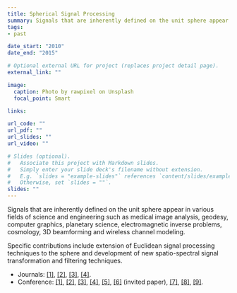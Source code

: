 ```yaml
---
title: Spherical Signal Processing
summary: Signals that are inherently defined on the unit sphere appear in various fields of science and engineering such as medical image analysis, geodesy, computer graphics, planetary science, electromagnetic inverse problems, cosmology, 3D beamforming and wireless channel modeling.
tags:
- past

date_start: "2010"
date_end: "2015"

# Optional external URL for project (replaces project detail page).
external_link: ""

image:
  caption: Photo by rawpixel on Unsplash
  focal_point: Smart

links:

url_code: ""
url_pdf: ""
url_slides: ""
url_video: ""

# Slides (optional).
#   Associate this project with Markdown slides.
#   Simply enter your slide deck's filename without extension.
#   E.g. `slides = "example-slides"` references `content/slides/example-slides.md`.
#   Otherwise, set `slides = ""`.
slides: ""
---
```


Signals that are inherently defined on the unit sphere appear in various fields of science and engineering such as medical image analysis, geodesy, computer graphics, planetary science, electromagnetic inverse problems, cosmology, 3D beamforming and wireless channel modeling.

Specific contributions include extension of Euclidean signal processing techniques to the sphere and development of new spatio-spectral signal transformation and filtering techniques.

- Journals: [[1]](http://users.cecs.anu.edu.au/~Salman.Durrani/_papers/journals/2012_ieeetsp_z.pdf), [[2]](http://users.cecs.anu.edu.au/~Salman.Durrani/_papers/journals/2013_ieeetsp.pdf), [[3]](http://users.cecs.anu.edu.au/~Salman.Durrani/_papers/journals/2013_ieeetsp_z.pdf), [[4]](http://users.cecs.anu.edu.au/~Salman.Durrani/_papers/journals/2016_ieeespl.pdf).
- Conference: [[1]](http://users.cecs.anu.edu.au/~Salman.Durrani/_papers/2011/icassp11_z.pdf), [[2]](http://users.cecs.anu.edu.au/~Salman.Durrani/_papers/2011/icspcs11_z.pdf), [[3]](http://users.cecs.anu.edu.au/~Salman.Durrani/_papers/2012/icassp12_C3.pdf), [[4]](http://users.cecs.anu.edu.au/~Salman.Durrani/_papers/2012/icassp12_C2.pdf), [[5]](http://users.cecs.anu.edu.au/~Salman.Durrani/_papers/2012/icassp12_C1.pdf), [[6]](http://users.cecs.anu.edu.au/~Salman.Durrani/_papers/2013/spie13_C4.pdf) (invited paper), [[7]](http://users.cecs.anu.edu.au/~Salman.Durrani/_papers/2014/icassp14_C1.pdf), [[8]](http://users.cecs.anu.edu.au/~Salman.Durrani/_papers/2014/ssp14_C6_z.pdf), [[9]](http://users.cecs.anu.edu.au/~Salman.Durrani/_papers/2017/C1_icassp2017.pdf).